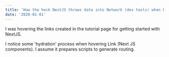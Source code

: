 ```yaml
---
title: 'How the heck NextJS throws data into Network (dev tools) when hovering Links'
date: '2020-01-01'
---
```

I was hovering the links created in the tutorial page for getting started with NextJS.

I notice some 'hydration' process when hovering Link (Next JS components). I assume it prepares scripts to generate routing.